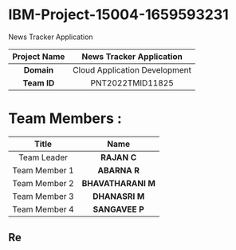 # IBM-Project-15004-1659593231
News Tracker Application


|      **Project Name**     | News Tracker Application |
|:---------------------:|:------------------------------:|
|         **Domain**        |  Cloud Application Development |
|        **Team ID**        |  PNT2022TMID11825 |

# Team Members :
|   **Title**   |      **Name**     |
|:-----------:|:-----------------:|
| Team Leader   |    **RAJAN C**   |
| Team Member 1 |   **ABARNA R**  |
| Team Member 2 |  **BHAVATHARANI M**  |
| Team Member 3 | **DHANASRI M** |
| Team Member 4 | **SANGAVEE P** |

## Re
